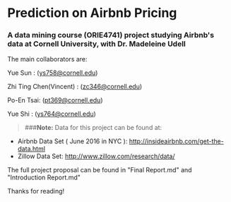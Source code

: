 # Prediction on Airbnb Pricing
### A data mining course (ORIE4741) project studying Airbnb's data at Cornell University, with Dr. Madeleine Udell


The main collaborators are: 


  Yue Sun : (ys758@cornell.edu) 
  
  Zhi Ting Chen(Vincent) : (zc346@cornell.edu)
  
  Po-En Tsai: (pt369@cornell.edu)
  
  Yue Shi : (ys764@cornell.edu)
  



> ###**Note:** Data for this project can be found at:
  - Airbnb Data Set ( June 2016 in NYC ): http://insideairbnb.com/get-the-data.html
  - Zillow Data Set: http://www.zillow.com/research/data/

The full project proposal can be found in "Final Report.md" and "Introduction Report.md"

Thanks for reading!
